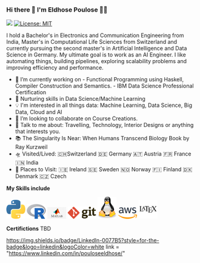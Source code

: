 ### Hi there 👋 I'm Eldhose Poulose 🧔🏻

![](https://komarev.com/ghpvc/?username=eldhosepoulose&color=blueviolet)
[![License: MIT](https://img.shields.io/badge/License-MIT-yellow.svg)](https://opensource.org/licenses/MIT)


I hold a Bachelor's in Electronics and Communication Engineering from India, Master's in Computational Life Sciences from Switzerland and currently pursuing the second master's in Artificial Intelligence and Data Science in Germany. My ultimate goal is to work as an AI Engineer. I like automating things, building pipelines, exploring scalability problems and improving efficiency and performance.

- 🔭 I’m currently working on 
                      - Functional Programming using Haskell, Compiler Construction and Semantics.
                      - IBM Data Science Professional Certification
- 🌱 Nurturing skills in Data Science/Machine Learning
- 💡 I'm interested in all things data: Machine Learning, Data Science, Big Data, Cloud and AI
- 👯 I’m looking to collaborate on Course Creations.
- 💬 Talk to me about: Travelling, Technology, Interior Designs or anything that interests you.
- 📚 The Singularity Is Near: When Humans Transcend Biology Book by Ray Kurzweil
- 🛸 Visited/Lived: 🇨🇭Switzerland 🇩🇪 Germany 🇦🇹 Austria 🇫🇷 France 🇮🇳 India
- 🚀 Places to Visit: 🇮🇪 Ireland 🇸🇪 Sweden 🇳🇴 Norway 🇫🇮 Finland 🇩🇰 Denmark 🇨🇿 Czech 

**My Skills include**

<img src= "python.svg" width= "50"> <img src= "Rlogo.svg" width= "50"> <img src= "matlab.svg.jpg" width= "50"> <img src= "git.svg" width= "75"> <img src= "linux-tux.svg" width= "50"> <img src= "aws.svg" width= "50"> <img src= "latex.svg" width= "50">


**Certifictions**
TBD

https://img.shields.io/badge/LinkedIn-0077B5?style=for-the-badge&logo=linkedin&logoColor=white
    link = "https://www.linkedin.com/in/pouloseeldhose/"



<!--
**EldhosePoulose/eldhosepoulose** is a ✨ _special_ ✨ repository because its `README.md` (this file) appears on your GitHub profile.

      
